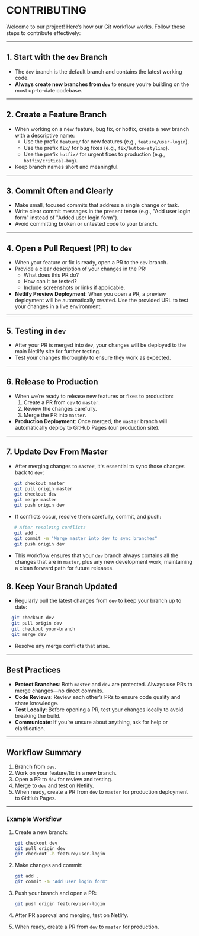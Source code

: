 # CONTRIBUTING

Welcome to our project! Here’s how our Git workflow works. Follow these steps to contribute effectively:

---

## **1. Start with the `dev` Branch**

- The `dev` branch is the default branch and contains the latest working code.
- **Always create new branches from `dev`** to ensure you’re building on the most up-to-date codebase.

---

## **2. Create a Feature Branch**

- When working on a new feature, bug fix, or hotfix, create a new branch with a descriptive name:
  - Use the prefix `feature/` for new features (e.g., `feature/user-login`).
  - Use the prefix `fix/` for bug fixes (e.g., `fix/button-styling`).
  - Use the prefix `hotfix/` for urgent fixes to production (e.g., `hotfix/critical-bug`).
- Keep branch names short and meaningful.

---

## **3. Commit Often and Clearly**

- Make small, focused commits that address a single change or task.
- Write clear commit messages in the present tense (e.g., "Add user login form" instead of "Added user login form").
- Avoid committing broken or untested code to your branch.

---

## **4. Open a Pull Request (PR) to `dev`**

- When your feature or fix is ready, open a PR to the `dev` branch.
- Provide a clear description of your changes in the PR:
  - What does this PR do?
  - How can it be tested?
  - Include screenshots or links if applicable.
- **Netlify Preview Deployment**: When you open a PR, a preview deployment will be automatically created. Use the provided URL to test your changes in a live environment.

---

## **5. Testing in `dev`**

- After your PR is merged into `dev`, your changes will be deployed to the main Netlify site for further testing.
- Test your changes thoroughly to ensure they work as expected.

---

## **6. Release to Production**

- When we’re ready to release new features or fixes to production:
  1. Create a PR from `dev` to `master`.
  2. Review the changes carefully.
  3. Merge the PR into `master`.
- **Production Deployment**: Once merged, the `master` branch will automatically deploy to GitHub Pages (our production site).

---

## **7. Update Dev From Master**

- After merging changes to `master`, it's essential to sync those changes back to `dev`:

```bash
   git checkout master
   git pull origin master
   git checkout dev
   git merge master
   git push origin dev
```

- If conflicts occur, resolve them carefully, commit, and push:

```bash
   # After resolving conflicts
   git add .
   git commit -m "Merge master into dev to sync branches"
   git push origin dev
```

- This workflow ensures that your `dev` branch always contains all the changes that are in `master`, plus any new development work, maintaining a clean forward path for future releases.

## **8. Keep Your Branch Updated**

- Regularly pull the latest changes from `dev` to keep your branch up to date:

```bash
  git checkout dev
  git pull origin dev
  git checkout your-branch
  git merge dev
```

- Resolve any merge conflicts that arise.

---

## **Best Practices**

- **Protect Branches**: Both `master` and `dev` are protected. Always use PRs to merge changes—no direct commits.
- **Code Reviews**: Review each other’s PRs to ensure code quality and share knowledge.
- **Test Locally**: Before opening a PR, test your changes locally to avoid breaking the build.
- **Communicate**: If you’re unsure about anything, ask for help or clarification.

---

## **Workflow Summary**

1. Branch from `dev`.
2. Work on your feature/fix in a new branch.
3. Open a PR to `dev` for review and testing.
4. Merge to `dev` and test on Netlify.
5. When ready, create a PR from `dev` to `master` for production deployment to GitHub Pages.

---

### **Example Workflow**

1. Create a new branch:

   ```bash
   git checkout dev
   git pull origin dev
   git checkout -b feature/user-login
   ```

2. Make changes and commit:

   ```bash
   git add .
   git commit -m "Add user login form"
   ```

3. Push your branch and open a PR:

   ```bash
   git push origin feature/user-login
   ```

4. After PR approval and merging, test on Netlify.
5. When ready, create a PR from `dev` to `master` for production.
